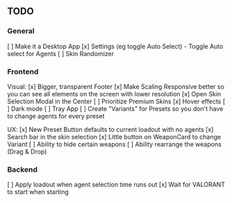 ## TODO

### General

[ ] Make it a Desktop App
[x] Settings (eg toggle Auto Select)
    - Toggle Auto select for Agents
[ ] Skin Randomizer

### Frontend

Visual:
[x] Bigger, transparent Footer
[x] Make Scaling Responsive better so you can see all elements on the screen with lower resolution
[x] Open Skin Selection Modal in the Center
[ ] Prioritize Premium Skins
[x] Hover effects
[ ] Dark mode
[ ] Tray App
[ ] Create "Variants" for Presets so you don't have to change agents for every preset

UX:
[x] New Preset Button defaults to current loadout with no agents
[x] Search bar in the skin selection
[x] Little button on WeaponCard to change Variant
[ ] Ability to hide certain weapons
[ ] Ability rearrange the weapons (Drag & Drop)

### Backend

[ ] Apply loadout when agent selection time runs out
[x] Wait for VALORANT to start when starting 
